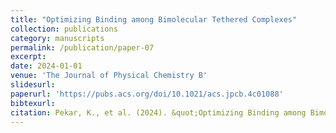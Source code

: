 ```yaml
---
title: "Optimizing Binding among Bimolecular Tethered Complexes"
collection: publications
category: manuscripts
permalink: /publication/paper-07
excerpt: 
date: 2024-01-01
venue: 'The Journal of Physical Chemistry B'
slidesurl: 
paperurl: 'https://pubs.acs.org/doi/10.1021/acs.jpcb.4c01088'
bibtexurl: 
citation: Pekar, K., et al. (2024). &quot;Optimizing Binding among Bimolecular Tethered Complexes.&quot; <i>The Journal of Physical Chemistry B 1</i>. 1(1).'
---
```



